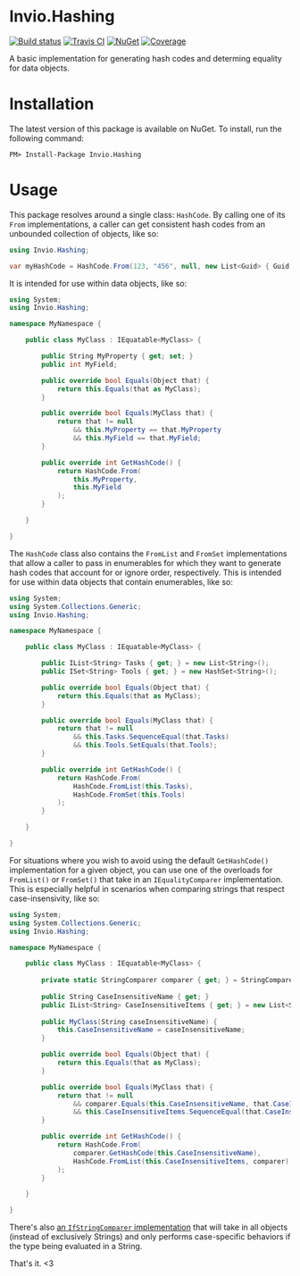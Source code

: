 # Invio.Hashing

[![Build status](https://ci.appveyor.com/api/projects/status/ueypws72uce5p3wc/branch/master?svg=true)](https://ci.appveyor.com/project/invio/invio-hashing/branch/master)
[![Travis CI](https://img.shields.io/travis/invio/Invio.Hashing.svg?maxAge=3600&label=travis)](https://travis-ci.org/invio/Invio.Hashing)
[![NuGet](https://img.shields.io/nuget/v/Invio.Hashing.svg)](https://www.nuget.org/packages/Invio.Hashing/)
[![Coverage](https://coveralls.io/repos/github/invio/Invio.Hashing/badge.svg?branch=master)](https://coveralls.io/github/invio/Invio.Hashing?branch=master)

A basic implementation for generating hash codes and determing equality for data objects.

# Installation
The latest version of this package is available on NuGet. To install, run the following command:

```
PM> Install-Package Invio.Hashing
```

# Usage

This package resolves around a single class: `HashCode`. By calling one of its `From` implementations, a caller can get consistent hash codes from an unbounded collection of objects, like so:

```csharp
using Invio.Hashing;

var myHashCode = HashCode.From(123, "456", null, new List<Guid> { Guid.NewGuid() });
```

It is intended for use within data objects, like so:

```csharp
using System;
using Invio.Hashing;

namespace MyNamespace {

    public class MyClass : IEquatable<MyClass> {

        public String MyProperty { get; set; }
        public int MyField;

        public override bool Equals(Object that) {
            return this.Equals(that as MyClass);
        }

        public override bool Equals(MyClass that) {
            return that != null
                && this.MyProperty == that.MyProperty
                && this.MyField == that.MyField;
        }

        public override int GetHashCode() {
            return HashCode.From(
                this.MyProperty,
                this.MyField
            );
        }

    }

}
```

The `HashCode` class also contains the `FromList` and `FromSet` implementations that allow a caller to pass in enumerables for which they want to generate hash codes that account for or ignore order, respectively. This is intended for use within data objects that contain enumerables, like so:

```csharp
using System;
using System.Collections.Generic;
using Invio.Hashing;

namespace MyNamespace {

    public class MyClass : IEquatable<MyClass> {

        public IList<String> Tasks { get; } = new List<String>();
        public ISet<String> Tools { get; } = new HashSet<String>();

        public override bool Equals(Object that) {
            return this.Equals(that as MyClass);
        }

        public override bool Equals(MyClass that) {
            return that != null
                && this.Tasks.SequenceEqual(that.Tasks)
                && this.Tools.SetEquals(that.Tools);
        }

        public override int GetHashCode() {
            return HashCode.From(
                HashCode.FromList(this.Tasks),
                HashCode.FromSet(this.Tools)
            );
        }

    }

}
```

For situations where you wish to avoid using the default `GetHashCode()` implementation for a given object, you can use one of the overloads for `FromList()` or `FromSet()` that take in an `IEqualityComparer` implementation. This is especially helpful in scenarios when comparing strings that respect case-insensivity, like so:

```csharp
using System;
using System.Collections.Generic;
using Invio.Hashing;

namespace MyNamespace {

    public class MyClass : IEquatable<MyClass> {
    
        private static StringComparer comparer { get; } = StringComparer.OrdinalIgnoreCase;
        
        public String CaseInsensitiveName { get; }
        public IList<String> CaseInsensitiveItems { get; } = new List<String>();
        
        public MyClass(String caseInsensitiveName) {
            this.CaseInsensitiveName = caseInsensitiveName;
        }

        public override bool Equals(Object that) {
            return this.Equals(that as MyClass);
        }

        public override bool Equals(MyClass that) {
            return that != null
                && comparer.Equals(this.CaseInsensitiveName, that.CaseInsensitiveName)
                && this.CaseInsensitiveItems.SequenceEqual(that.CaseInsensitiveTasks, comparer);
        }

        public override int GetHashCode() {
            return HashCode.From(
                comparer.GetHashCode(this.CaseInsensitiveName),
                HashCode.FromList(this.CaseInsensitiveItems, comparer)
            );
        }

    }

}
```

There's also [an `IfStringComparer` implementation](src/Invio.Hashing/IfStringComparer.cs) that will take in all objects (instead of exclusively Strings) and only performs case-specific behaviors if the type being evaluated in a String. 

That's it. <3
